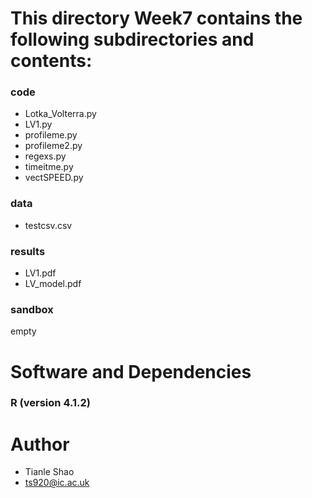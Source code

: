 # This directory **Week7** contains the following subdirectories and contents:
### **code**
- Lotka_Volterra.py
- LV1.py
- profileme.py
- profileme2.py
- regexs.py
- timeitme.py
- vectSPEED.py

### **data**
 - testcsv.csv

### **results**
- LV1.pdf
- LV_model.pdf

### **sandbox**
empty

# Software and Dependencies
### **R (version 4.1.2)**

# Author
- Tianle Shao
- ts920@ic.ac.uk